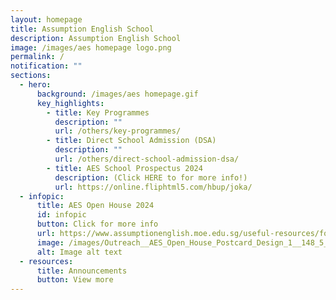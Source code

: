 ```yaml
---
layout: homepage
title: Assumption English School
description: Assumption English School
image: /images/aes homepage logo.png
permalink: /
notification: ""
sections:
  - hero:
      background: /images/aes homepage.gif
      key_highlights:
        - title: Key Programmes
          description: ""
          url: /others/key-programmes/
        - title: Direct School Admission (DSA)
          description: ""
          url: /others/direct-school-admission-dsa/
        - title: AES School Prospectus 2024
          description: (Click HERE to for more info!)
          url: https://online.fliphtml5.com/hbup/joka/
  - infopic:
      title: AES Open House 2024
      id: infopic
      button: Click for more info
      url: https://www.assumptionenglish.moe.edu.sg/useful-resources/for-parents/aes-open-house-2024/
      image: /images/Outreach__AES_Open_House_Postcard_Design_1__148_5_x_105_mm___1_.jpg
      alt: Image alt text
  - resources:
      title: Announcements
      button: View more
---
```

